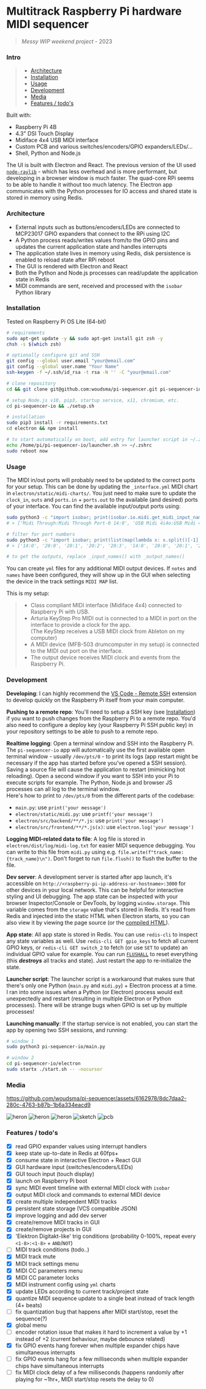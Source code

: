 # Multitrack Raspberry Pi hardware MIDI sequencer

> _Messy WIP weekend project_ - 2023

### Intro

> - [Architecture](#architecture)
> - [Installation](#installation)
> - [Usage](#usage)
> - [Development](#development)
> - [Media](#media)
> - [Features / todo's](#features--todos)

Built with:
- Raspberry Pi 4B
- 4.3" DSI Touch Display
- Midiface 4x4 USB MIDI interface
- Custom PCB and various switches/encoders/GPIO expanders/LEDs/...
- Shell, Python and Node.js

The UI is built with Electron and React. The previous version of the UI used [`node-raylib`](https://github.com/RobLoach/node-raylib) - which has less overhead and is more performant, but developing in a browser window is much faster. The quad-core RPi seems to be able to handle it without too much latency. The Electron app communicates with the Python processes for IO access and shared state is stored in memory using Redis.

### Architecture
- External inputs such as buttons/encoders/LEDs are connected to MCP23017 GPIO expanders that connect to the RPi using I2C
- A Python process reads/writes values from/to the GPIO pins and updates the current application state and handles interrupts
- The application state lives in memory using Redis, disk persistence is enabled to reload state after RPi reboot
- The GUI is rendered with Electron and React
- Both the Python and Node.js processes can read/update the application state in Redis
- MIDI commands are sent, received and processed with the `isobar` Python library

### Installation
Tested on Raspberry Pi OS Lite (64-bit)  
```sh
# requirements
sudo apt-get update -y && sudo apt-get install git zsh -y
chsh -s $(which zsh)

# optionally configure git and SSH
git config --global user.email "your@email.com"
git config --global user.name "Your Name"
ssh-keygen -f ~/.ssh/id_rsa -t rsa -N '' -C "your@email.com"

# clone repository
cd && git clone git@github.com:woudsma/pi-sequencer.git pi-sequencer-io

# setup Node.js v18, pip3, startup service, x11, chromium, etc.
cd pi-sequencer-io && ./setup.sh

# installation
sudo pip3 install -r requirements.txt
cd electron && npm install

# to start automatically on boot, add entry for launcher script in ~/.zshrc (or ~/.bashrc)
echo /home/pi/pi-sequencer-io/launcher.sh >> ~/.zshrc
sudo reboot now
```

### Usage  
The MIDI in/out ports will probably need to be updated to the correct ports for your setup. This can be done by updating the `_interface.yml` MIDI chart in `electron/static/midi-charts/`. You just need to make sure to update the `clock_in`, `outs` and `ports.in` + `ports.out` to the available (and desired) ports of your interface. You can find the available input/output ports using:
```sh
sudo python3 -c "import isobar; print(isobar.io.midi.get_midi_input_names())"
# > ['Midi Through:Midi Through Port-0 14:0', 'USB Midi 4i4o:USB Midi 4i4o MIDI 1 20:0', 'USB Midi 4i4o:USB Midi 4i4o MIDI 2 20:1', 'USB Midi 4i4o:USB Midi 4i4o MIDI 3 20:2', 'USB Midi 4i4o:USB Midi 4i4o MIDI 4 20:3', 'Midi Through:Midi Through Port-0 14:0', 'USB Midi 4i4o:USB Midi 4i4o MIDI 1 20:0', 'USB Midi 4i4o:USB Midi 4i4o MIDI 2 20:1', 'USB Midi 4i4o:USB Midi 4i4o MIDI 3 20:2', 'USB Midi 4i4o:USB Midi 4i4o MIDI 4 20:3']

# filter for port numbers
sudo python3 -c "import isobar; print(list(map(lambda x: x.split()[-1], isobar.io.midi.get_midi_input_names())))"
# > ['14:0', '20:0', '20:1', '20:2', '20:3', '14:0', '20:0', '20:1', '20:2', '20:3']

# to get the outputs, replace _input_names() with _output_names()
```

You can create `yml` files for any additional MIDI output devices. If `notes` and `names` have been configured, they will show up in the GUI when selecting the device in the track settings `MIDI MAP` list.  

This is my setup:

> - Class compliant MIDI interface (Midiface 4x4) connected to Raspberry Pi with USB.  
> - Arturia KeyStep Pro MIDI out is connected to a MIDI in port on the interface to provide a clock for the app.  
>   (The KeyStep receives a USB MIDI clock from Ableton on my computer)
> - A MIDI device (MFB-503 drumcomputer in my setup) is connected to the MIDI out port on the interface.
> - The output device receives MIDI clock and events from the Raspberry Pi.

### Development
**Developing**: I can highly recommend the [VS Code - Remote SSH](https://code.visualstudio.com/docs/remote/ssh) extension to develop quickly on the Raspberry Pi itself from your main computer.  

**Pushing to a remote repo**: You'll need to setup a SSH key (see [Installation](https://github.com/woudsma/pi-sequencer/edit/master/README.md#installation)) if you want to push changes from the Raspberry Pi to a remote repo. You'd also need to configure a deploy key (your Raspberry Pi SSH public key) in your repository settings to be able to push to a remote repo.

**Realtime logging**: Open a terminal window and SSH into the Raspberry Pi. The `pi-sequencer-io` app will automatically use the first available open terminal window - usually `/dev/pts/0` - to print its logs (app restart might be necessary if the app has started before you've opened a SSH session). Saving a source file will cause the application to restart (mimicking hot reloading). Open a second window if you want to SSH into your Pi to execute scripts for example. The Python, Node.js and browser JS processes can all log to the terminal window.  
Here's how to print to `/dev/pts/0` from the different parts of the codebase:
- `main.py`: use `print('your message')`
- `electron/static/midi.py`: use `printf('your message')`
- `electron/src/backend/**/*.js`: use `print('your message')`
- `electron/src/frontend/**/*.js(x)`: use `electron.log('your message')`

**Logging MIDI-related data to file**: A log file is stored in `electron/dist/log/midi-log.txt` for easier MIDI sequence debugging. You can write to this file from `midi.py` using e.g. `file.write(f"track_name: {track_name}\n")`. Don't forget to run `file.flush()` to flush the buffer to the file.

**Dev server**: A development server is started after app launch, it's accessible on `http://<raspberry-pi-ip-address-or-hostname>:3000` for other devices in your local network. This can be helpful for interactive styling and UI debugging. The app state can be inspected with your browser Inspector/Console or DevTools, by logging `window.storage`. This variable comes from the `storage` value that's stored in Redis. It's read from Redis and injected into the static HTML when Electron starts, so you can also view it by viewing the page source (or the [compiled HTML](https://github.com/woudsma/pi-sequencer/blob/master/electron/dist/frontend/index.html#L15)).

**App state**: All app state is stored in Redis. You can use `redis-cli` to inspect any state variables as well. Use `redis-cli GET gpio_keys` to fetch all current GPIO keys, or `redis-cli GET switch_2` to fetch (or use `SET` to update) an individual GPIO value for example. You can run [`FLUSHALL`](https://redis.io/commands/flushall/) to reset everything (this ***destroys*** all tracks and state). Just restart the app to re-initialize the state.

**Launcher script**: The launcher script is a workaround that makes sure that there's only one Python (`main.py` and `midi.py`) + Electron process at a time. I ran into some issues when a Python (or Electron) process would exit unexpectedly and restart (resulting in multiple Electron or Python processes). There will be strange bugs when GPIO is set up by multiple processes!

**Launching manually**: If the startup service is not enabled, you can start the app by opening two SSH sessions, and running:
```sh
# window 1
sudo python3 pi-sequencer-io/main.py

# window 2
cd pi-sequencer-io/electron
sudo startx ./start.sh -- -nocursor
```

### Media

https://github.com/woudsma/pi-sequencer/assets/6162978/8dc7daa2-280c-4763-b87b-1b6a334eacd9

![heron](assets/heron1.jpg)
![heron](assets/heron2.jpg)
![heron](assets/heron0.jpg)
![sketch](assets/sketch.jpg)
![pcb](assets/pcb.jpg)

### Features / todo's
- [x] read GPIO expander values using interrupt handlers
- [x] keep state up-to-date in Redis at 60fps+
- [x] consume state in interactive Electron + React GUI
- [x] GUI hardware input (switches/encoders/LEDs)
- [x] GUI touch input (touch display)
- [x] launch on Raspberry Pi boot
- [x] sync MIDI event timeline with external MIDI clock with `isobar`
- [x] output MIDI clock and commands to external MIDI device
- [x] create multiple independent MIDI tracks
- [x] persistent state storage (VCS compatible JSON)
- [x] improve logging and add dev server
- [x] create/remove MIDI tracks in GUI
- [x] create/remove projects in GUI
- [x] 'Elektron Digitakt-like' trig conditions (probability 0-100%, repeat every `<1-8>:<1-8>` + `AND`/`NOT`)
- [ ] MIDI track conditions (todo..)
- [x] MIDI track mute
- [x] MIDI track settings menu
- [x] MIDI CC parameters menu
- [x] MIDI CC parameter locks
- [x] MIDI instrument config using `yml` charts
- [x] update LEDs according to current track/project state
- [x] quantize MIDI sequence update to a single beat instead of track length (4+ beats)
- [ ] fix quantization bug that happens after MIDI start/stop, reset the sequence(?)
- [x] global menu
- [ ] encoder rotation issue that makes it hard to increment a value by +1 instead of +2 (current behaviour, maybe debounce related)
- [x] fix GPIO events hang forever when multiple expander chips have simultaneous interrupts
- [ ] fix GPIO events hang for a few milliseconds when multiple expander chips have simultaneous interrupts
- [ ] fix MIDI clock delay of a few milliseconds (happens randomly after playing for ~1hr+, MIDI start/stop resets the delay to 0)
